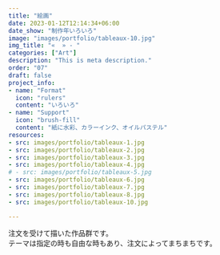 ```yaml
---
title: "絵画"
date: 2023-01-12T12:14:34+06:00
date_show: "制作年いろいろ"
image: "images/portfolio/tableaux-10.jpg"
img_title: "«  » - "
categories: ["Art"]
description: "This is meta description."
order: "07"
draft: false
project_info:
- name: "Format"
  icon: "rulers"
  content: "いろいろ"
- name: "Support"
  icon: "brush-fill"
  content: "紙に水彩、カラーインク、オイルパステル"
resources:
- src: images/portfolio/tableaux-1.jpg
- src: images/portfolio/tableaux-2.jpg
- src: images/portfolio/tableaux-3.jpg
- src: images/portfolio/tableaux-4.jpg
# - src: images/portfolio/tableaux-5.jpg
- src: images/portfolio/tableaux-6.jpg
- src: images/portfolio/tableaux-7.jpg
- src: images/portfolio/tableaux-8.jpg
- src: images/portfolio/tableaux-10.jpg

---
```

注文を受けて描いた作品群です。  
テーマは指定の時も自由な時もあり、注文によってまちまちです。

